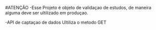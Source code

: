 

#ATENÇÂO 
-Esse Projeto é objeto de validaçao de estudos, de maneira alguma deve ser ultilizado em produçao.

-API de captaçao de dados Ultiliza o metodo GET
